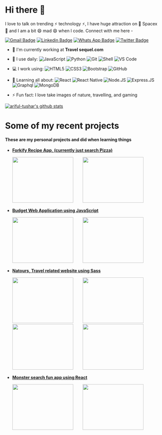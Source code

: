 # Hi there 👋

I love to talk on trending ⚡ technology ⚡, I have huge attraction on 🔭 Spacex 🔭 and I am a bit 😄 mad 😄 when I code. Connect with me here -

[![Gmail Badge](https://img.shields.io/badge/gmail-%23D14836.svg?&style=for-the-badge&logo=gmail&logoColor=white)](arifultusharr@gmail.com)
[![Linkedin Badge](https://img.shields.io/badge/linkedin-%230077B5.svg?&style=for-the-badge&logo=linkedin&logoColor=white)](https://www.linkedin.com/in/ariful-islam-753507125/)
[![Whats App Badge](https://img.shields.io/badge/WHATSAPP-%2325D366.svg?&style=for-the-badge&logo=whatsapp&logoColor=white)](+8801872320494)
[![Twitter Badge](https://img.shields.io/badge/twitter-%231DA1F2.svg?&style=for-the-badge&logo=twitter&logoColor=white)](https://twitter.com/Tezas07)

- 🏢 I'm currently working at **Travel sequel.com**
- 🚀 I use daily:
  ![JavaScript](https://img.shields.io/badge/javascript%20-%23323330.svg?&style=for-the-badge&logo=javascript&logoColor=%23F7DF1E)
  ![Python](https://img.shields.io/badge/python%20-%2314354C.svg?&style=for-the-badge&logo=python&logoColor=white)
  ![Git](https://img.shields.io/badge/git%20-%23F05033.svg?&style=for-the-badge&logo=git&logoColor=white)
  ![Shell](https://img.shields.io/badge/-Shell-blasck?style=plastic&logo=Shell)
  ![VS Code](https://img.shields.io/badge/-VS%20Code-007ACC?style=plastic&logo=visual-studio-code)
- 💻 I work using:
  ![HTML5](https://img.shields.io/badge/html5%20-%23E34F26.svg?&style=for-the-badge&logo=html5&logoColor=white)
  ![CSS3](https://img.shields.io/badge/css3%20-%231572B6.svg?&style=for-the-badge&logo=css3&logoColor=white)
  ![Bootstrap](https://img.shields.io/badge/bootstrap%20-%23563D7C.svg?&style=for-the-badge&logo=bootstrap&logoColor=white)
  ![GitHub](https://img.shields.io/badge/github%20-%23121011.svg?&style=for-the-badge&logo=github&logoColor=white)

- 🌱 Learning all about:
  ![React](https://img.shields.io/badge/react%20-%2320232a.svg?&style=for-the-badge&logo=react&logoColor=%2361DAFB)
  ![React Native](https://img.shields.io/badge/react_native%20-%2320232a.svg?&style=for-the-badge&logo=react&logoColor=%2361DAFB)
  ![Node.JS](https://img.shields.io/badge/node.js%20-%2343853D.svg?&style=for-the-badge&logo=node.js&logoColor=white)
  ![Express.JS](https://img.shields.io/badge/express.js%20-%23404d59.svg?&style=for-the-badge) ![Graphql](https://img.shields.io/badge/-Graphql-E10098?style=plastic&logo=Graphql)
  ![MongoDB](https://img.shields.io/badge/MongoDB-%234ea94b.svg?&style=for-the-badge&logo=mongodb&logoColor=white)
- ⚡️ Fun fact: I love take images of nature, travelling, and gaming

[![ariful-tushar's github stats](https://github-readme-stats.vercel.app/api?username=ariful-tushar&theme=dark&show_icons=true)](https://github.com/moshfiqrony)

# Some of my recent projects

#### These are my personal projects and did when learning things

<ul>
    <!-- <li
        <a href="https://happy-nightingale-1011ca.netlify.app/"><b>Forkify Recipe App, (currently just search Pizza)</b></a>
        <p>
            <img src = "https://user-images.githubusercontent.com/65133184/92372097-45c3e380-f11e-11ea-979b-908fed369844.png" style="display:block; margin-left: auto; margin-right: auto;" title="caption" / height = "250" width = "300">&nbsp;&nbsp;&nbsp;&nbsp;&nbsp;&nbsp;&nbsp;&nbsp;<img src = "https://user-images.githubusercontent.com/65133184/92372095-452b4d00-f11e-11ea-85a1-9e8edcbf1fae.png" height = "250" width = "300">
        </p>
        <div>
        <p >&nbsp;&nbsp;&nbsp;&nbsp;&nbsp;&nbsp;&nbsp;&nbsp;&nbsp;&nbsp;&nbsp;&nbsp;&nbsp;&nbsp;&nbsp;&nbsp;&nbsp;&nbsp;&nbsp;&nbsp;&nbsp;&nbsp;&nbsp;&nbsp;&nbsp;&nbsp;&nbsp;<strong>ScreenShot<strong></p>
        </div>
    </li> -->
    <li>
        <a href="https://happy-nightingale-1011ca.netlify.app/"><b>Forkify Recipe App, (currently just search Pizza)</b></a>
        <p>
            <img src = "https://user-images.githubusercontent.com/65133184/92372097-45c3e380-f11e-11ea-979b-908fed369844.png" height = "150" width = "200">&nbsp;&nbsp;&nbsp;&nbsp;&nbsp;&nbsp;&nbsp;&nbsp;<img src = "https://user-images.githubusercontent.com/65133184/92372095-452b4d00-f11e-11ea-85a1-9e8edcbf1fae.png" height = "150" width = "200">
        </p>
    </li>
    <li>
        <a href="https://ariful-tushar.github.io/ariful-tushar-budget-web-APP/"><b>Budget Web Application using JavaScript</b></a>
        <p>
            <img src = "https://user-images.githubusercontent.com/65133184/92381175-2d5ac580-f12c-11ea-9862-89e9fe36d5c3.png" height = "150" width = "200">&nbsp;&nbsp;&nbsp;&nbsp;&nbsp;&nbsp;&nbsp;&nbsp;<img src = "https://user-images.githubusercontent.com/65133184/92381343-7b6fc900-f12c-11ea-8aa8-ed4d9a9ffab1.png" height = "150" width = "200">
        </p>
    </li>
    <li>
        <a href="https://thirsty-bhaskara-463714.netlify.app/"><b>Natours, Travel related website using Sass</b></a>
        <p>
            <img src = "https://user-images.githubusercontent.com/65133184/92381554-e7eac800-f12c-11ea-9ecc-af9bd0015660.png" height = "150" width = "200">&nbsp;&nbsp;&nbsp;&nbsp;&nbsp;&nbsp;&nbsp;&nbsp;<img src = "https://user-images.githubusercontent.com/65133184/92381589-fb962e80-f12c-11ea-8b12-2940d85cc3fe.png" height = "150" width = "200">&nbsp;&nbsp;&nbsp;&nbsp;&nbsp;&nbsp;&nbsp;&nbsp;<img src = "https://user-images.githubusercontent.com/65133184/92381669-17013980-f12d-11ea-8527-a4c5422448b9.png" height = "150" width = "200">&nbsp;&nbsp;&nbsp;&nbsp;&nbsp;&nbsp;&nbsp;&nbsp;<img src = "https://user-images.githubusercontent.com/65133184/92381728-35673500-f12d-11ea-88d4-734996ee2215.png" height = "150" width = "200">
        </p>
    </li>  
    <li>
        <a href="https://ariful-tushar.github.io/ariful-tushar-react-monster-project/"><b>Monster search fun app using React</b></a>
        <p>
            <img src = "https://user-images.githubusercontent.com/65133184/92381835-621b4c80-f12d-11ea-9cb7-6f603bafffe8.png" height = "150" width = "200">&nbsp;&nbsp;&nbsp;&nbsp;&nbsp;&nbsp;&nbsp;&nbsp;<img src = "https://user-images.githubusercontent.com/65133184/92381899-70696880-f12d-11ea-84e5-93fb20dd7b47.png" height = "150" width = "200">
        </p>
    </li> 
 
 </ul>
